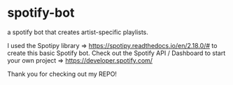 # spotify-bot
a spotify bot that creates artist-specific playlists.


I used the Spotipy library => https://spotipy.readthedocs.io/en/2.18.0/# to create this basic Spotify bot.
Check out the Spotify API / Dashboard to start your own project => https://developer.spotify.com/

Thank you for checking out my REPO!

